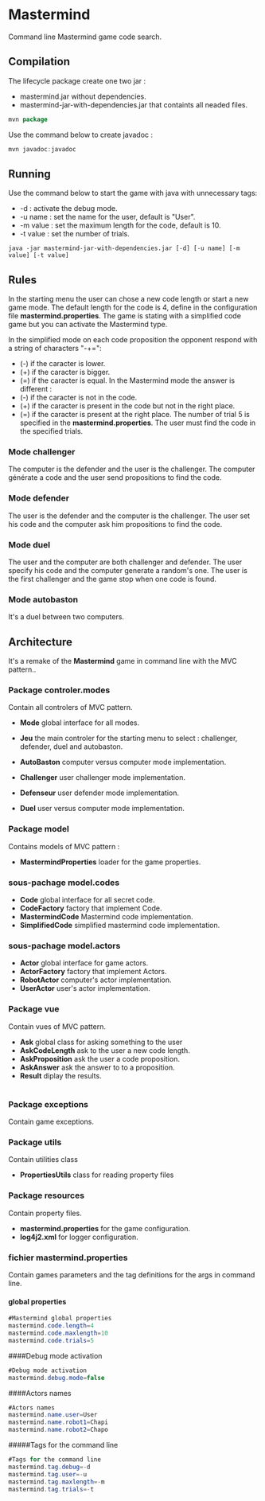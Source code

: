 # Mastermind
Command line Mastermind game code search.

## Compilation
The lifecycle package create one two jar :
- mastermind.jar without dependencies.
- mastermind-jar-with-dependencies.jar that containts all neaded files.
 
``` java
mvn package
```
Use the command below to create javadoc :
```java
mvn javadoc:javadoc
```
## Running
Use the command below to start the game with java with unnecessary tags:
- -d : activate the debug mode.
- -u name : set the name for the user, default is "User".
- -m value : set the maximum length for the code, default is 10.
- -t value : set the number of trials.
```
java -jar mastermind-jar-with-dependencies.jar [-d] [-u name] [-m value] [-t value]
```
## Rules

In the starting menu the user can chose a new code length or start a new game mode.
The default length for the code is 4, define in the configuration file **mastermind.properties**.
The game is stating with a simplified code game but you can activate the Mastermind type.

In the simplified mode on each code proposition the opponent respond with a string of characters "-+=":
- (-) if the caracter is lower.
- (+) if the caracter is bigger.
- (=) if the caracter is equal.
In the Mastermind mode the answer is different :
- (-) if the caracter is not in the code.
- (+) if the caracter is present in the code but not in the right place.
- (=) if the caracter is present at the right place.
The number of trial 5 is specified in the  **mastermind.properties**. The user must find the code in the specified trials.


### Mode challenger

The computer is the defender and the user is the challenger.
The computer générate a code and the user send propositions to find the code.


### Mode defender

The user is the defender and the computer is the challenger. 
The user set his code and the computer ask him propositions to find the code.


### Mode duel

The user and the computer are both challenger and defender. 
The user specify his code and the computer generate a random's one.
The user is the first challenger and the game stop when one code is found. 

### Mode autobaston

It's a duel between two computers.

## Architecture

It's a remake of the **Mastermind** game in command line with the MVC pattern..

### Package **controler.modes**

Contain all controlers of MVC pattern.
- **Mode** global interface for all modes.

- **Jeu** the main controler for the starting menu to select : challenger, defender, duel and autobaston.
- **AutoBaston** computer versus computer mode implementation.
- **Challenger** user challenger mode implementation.
- **Defenseur** user defender mode implementation.
- **Duel** user versus computer mode implementation.
 
### Package **model**

Contains models of MVC pattern :
- **MastermindProperties** loader for the game properties.

### sous-pachage **model.codes**
- **Code** global interface for all secret code.
- **CodeFactory** factory that implement Code.
- **MastermindCode** Mastermind code implementation. 
- **SimplifiedCode** simplified mastermind code implementation. 

### sous-pachage **model.actors**
- **Actor** global interface for game actors.
- **ActorFactory** factory that implement Actors.
- **RobotActor** computer's actor implementation.
- **UserActor** user's actor implementation.

### Package **vue**

Contain vues of MVC pattern.
- **Ask** global class for asking something to the user
- **AskCodeLength** ask to the user a new code length.
- **AskProposition** ask the user a code proposition.
- **AskAnswer** ask the answer to to a proposition.
- **Result** diplay the results.

#
### Package **exceptions**

Contain game exceptions.

### Package **utils**

Contain utilities class
- **PropertiesUtils** class for reading property files

### Package **resources**
Contain property files.
 - **mastermind.properties** for the game configuration.
 - **log4j2.xml** for logger configuration. 
 
 ### fichier mastermind.properties
 Contain games parameters and the tag definitions for the args in command line.
 
 #### global properties
 ``` java
 #Mastermind global properties
 mastermind.code.length=4
 mastermind.code.maxlength=10
 mastermind.code.trials=5
 ```
 
 ####Debug mode activation
 ``` java
 #Debug mode activation
 mastermind.debug.mode=false
 ```
 
 ####Actors names
 ``` java
 #Actors names
 mastermind.name.user=User
 mastermind.name.robot1=Chapi
 mastermind.name.robot2=Chapo
 ```
 
 #####Tags for the command line
 ``` java
 #Tags for the command line
 mastermind.tag.debug=-d
 mastermind.tag.user=-u
 mastermind.tag.maxlength=-m
 mastermind.tag.trials=-t
```

